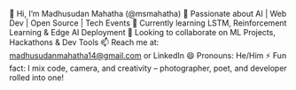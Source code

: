 👋 Hi, I’m Madhusudan Mahatha (@msmahatha)
👀 Passionate about AI | Web Dev | Open Source | Tech Events
🌱 Currently learning LSTM, Reinforcement Learning & Edge AI Deployment
💞️ Looking to collaborate on ML Projects, Hackathons & Dev Tools
📫 Reach me at: madhusudanmahatha14@gmail.com or LinkedIn
😄 Pronouns: He/Him
⚡ Fun fact: I mix code, camera, and creativity – photographer, poet, and developer rolled into one!
<!---
msmahatha/msmahatha is a ✨ special ✨ repository because its `README.md` (this file) appears on your GitHub profile.
You can click the Preview link to take a look at your changes.
--->
